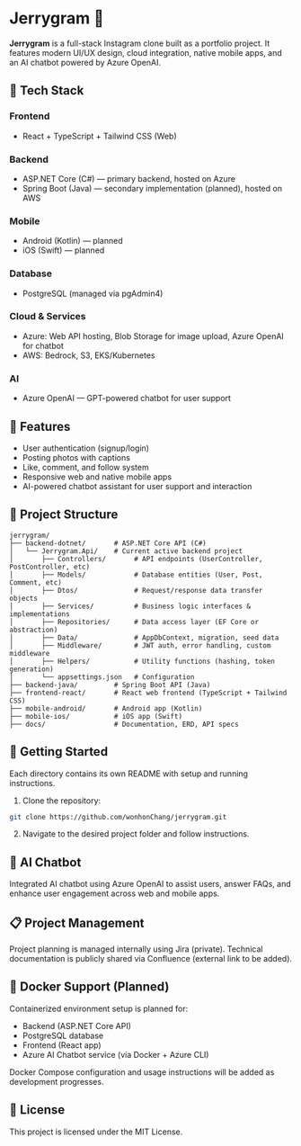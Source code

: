 # Jerrygram 📸

**Jerrygram** is a full-stack Instagram clone built as a portfolio project.
It features modern UI/UX design, cloud integration, native mobile apps, and an AI chatbot powered by Azure OpenAI.

## 🧰 Tech Stack

### Frontend

* React + TypeScript + Tailwind CSS (Web)

### Backend

* ASP.NET Core (C#) — primary backend, hosted on Azure
* Spring Boot (Java) — secondary implementation (planned), hosted on AWS

### Mobile

* Android (Kotlin) — planned
* iOS (Swift) — planned

### Database

* PostgreSQL (managed via pgAdmin4)

### Cloud & Services

* Azure: Web API hosting, Blob Storage for image upload, Azure OpenAI for chatbot
* AWS: Bedrock, S3, EKS/Kubernetes

### AI

* Azure OpenAI — GPT-powered chatbot for user support

## 🧩 Features

* User authentication (signup/login)
* Posting photos with captions
* Like, comment, and follow system
* Responsive web and native mobile apps
* AI-powered chatbot assistant for user support and interaction

## 📁 Project Structure

```
jerrygram/
├── backend-dotnet/       # ASP.NET Core API (C#)
│   └── Jerrygram.Api/    # Current active backend project
│       ├── Controllers/       # API endpoints (UserController, PostController, etc)
│       ├── Models/            # Database entities (User, Post, Comment, etc)
│       ├── Dtos/              # Request/response data transfer objects
│       ├── Services/          # Business logic interfaces & implementations
│       ├── Repositories/      # Data access layer (EF Core or abstraction)
│       ├── Data/              # AppDbContext, migration, seed data
│       ├── Middleware/        # JWT auth, error handling, custom middleware
│       ├── Helpers/           # Utility functions (hashing, token generation)
│       └── appsettings.json   # Configuration
├── backend-java/         # Spring Boot API (Java)
├── frontend-react/       # React web frontend (TypeScript + Tailwind CSS)
├── mobile-android/       # Android app (Kotlin)
├── mobile-ios/           # iOS app (Swift)
├── docs/                 # Documentation, ERD, API specs
```

## 🚀 Getting Started

Each directory contains its own README with setup and running instructions.

1. Clone the repository:

```bash
git clone https://github.com/wonhonChang/jerrygram.git
```

2. Navigate to the desired project folder and follow instructions.

## 🤖 AI Chatbot

Integrated AI chatbot using Azure OpenAI to assist users, answer FAQs, and enhance user engagement across web and mobile apps.

## 📋 Project Management

Project planning is managed internally using Jira (private).
Technical documentation is publicly shared via Confluence (external link to be added).

## 🐳 Docker Support (Planned)

Containerized environment setup is planned for:

* Backend (ASP.NET Core API)
* PostgreSQL database
* Frontend (React app)
* Azure AI Chatbot service (via Docker + Azure CLI)

Docker Compose configuration and usage instructions will be added as development progresses.

## 📄 License

This project is licensed under the MIT License.
